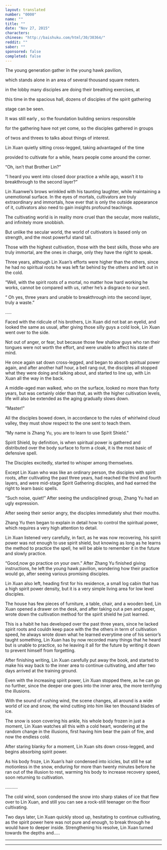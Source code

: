 ```yaml
---
layout: translated
number: "0000"
name: ""
title: ""
date: "Nov 27, 2015"
characters:
chinese: "http://baishuku.com/html/30/30364/"
reddit: ""
saber: ""
sponsored: false
completed: false
---
```


The young generation gather in the young hawk pavilion,

which stands alone in an area of several thousand square meters.

in the lobby many disciples are doing their breathing exercises, at

this time in the spacious hall, dozens of disciples of the spirit gathering

stage can be seen.

It was still early , so the foundation building seniors responsible

for the gathering have not yet come, so the disciples gathered in groups

of twos and threes to talks about things of interest.

Lin Xuan quietly sitting cross-legged, taking advantaged of the time

provided to cultivate for a while, hears people come around the corner.

“Oh, isn’t that Brother Lin?”

“I heard you went into closed door practice a while ago, wasn’t it to breakthrough to the second layer?”

Lin Xuanwei’s brows wrinkled with his taunting laughter, while maintaining a unemotional surface. In the eyes of mortals, cultivators are truly extraordinary and immortals, how ever that is only the outside appearance of it, cultivators also need to gain insights profound teachings.

The cultivating world is in reality more cruel than the secular, more realistic, and infinitely more snobbish.

But unlike the secular world, the world of cultivators is based only on strength, and the most powerful stand tall.

Those with the highest cultivation, those with the best skills, those who are truly immortal, are the ones in charge, only they have the right to speak.

Three years, although Lin Xuan’s efforts were higher than the others, since he had no spiritual roots he was left far behind by the others and left out in the cold.

“Well, with the spirit roots of a mortal, no matter how hard working he works, cannot be compared with us, rather he’s a disgrace to our sect.

“ Oh yes, three years and unable to breakthrough into the second layer, truly a waste.”

…..

Faced with the ridicule of his brothers, Lin Xuan did not bat an eyelid, and looked the same as usual, after giving those silly guys a cold look, Lin Xuan went over to the side.

Not out of anger, or fear, but because those few shallow guys who ran their tongues were not worth the effort, and were unable to affect his state of mind.

He once again sat down cross-legged, and began to absorb spiritual power again, and after another half hour, a bell rang out, the disciples all stopped what they were doing and talking about, and started to line up, with Lin Xuan all the way in the back.

A middle-aged man walked, who on the surface, looked no more than forty years, but was certainly older than that, as with the higher cultivation levels, life will also be extended as the aging gradually slows down.

“Master!”

All the disciples bowed down, in accordance to the rules of whirlwind cloud valley, they must show respect to the one sent to teach them.

“My name is Zhang Yu, you are to learn to use Spirit Shield.”

Spirit Shield, by definition, is when spiritual power is gathered and distributed over the body surface to form a cloak, it is the most basic of defensive spell.

The Disciples excitedly, started to whisper among themselves.

Except Lin Xuan who was like an ordinary person, the disciples with spirit roots, after cultivating the past three years, had reached the third and fourth layers, and were mid-stage Spirit Gathering disciples, and had earned the right to learn basic spells.

“Such noise, quiet!” After seeing the undisciplined group, Zhang Yu had an ugly expression.

After seeing their senior angry, the disciples immediately shut their mouths.

Zhang Yu then began to explain in detail how to control the spiritual power, which requires a very high attention to detail.

Lin Xuan listened very carefully, in fact, as he was now recovering, his spirit power was not enough to use spirit shield, but knowing as long as he learns the method to practice the spell, he will be able to remember it in the future and slowly practice.

“Good,now go practice on your own.” After Zhang Yu finished giving instructions, he left the young hawk pavilion, wondering how their practice would go, after seeing various promising disciples.

Lin Xuan also left, heading first for his residence, a small log cabin that has a high spirit power density, but it is a very simple living area for low level disciples.

The house has few pieces of furniture, a table, chair, and a wooden bed, Lin Xuan opened a drawer on the desk, and after taking out a pen and paper, wrote down the cultivation method for the spirit shield he just learned.

This is a habit he has developed over the past three years, since he lacked spirit roots and couldn keep pace with the the others in term of cultivation speed, he always wrote down what he learned everytime one of his senior’s taught something, Lin Xuan has by now recorded many things that he heard but is unable to practice, so he leaving it all for the future by writing it down to prevent himself from forgetting.

After finishing writing, Lin Xuan carefully put away the book, and started to make his way back to the inner area to continue cultivating, and after two days arrived at the training ground.

Even with the increasing spirit power, Lin Xuan stopped there, as he can go no further, since the deeper one goes into the inner area, the more terrifying the illusions.

With the sound of rushing wind, the scene changes, all around is a wide world of ice and snow, the wind cutting into him like ten thousand blades of ice.

The snow is soon covering his ankle, his whole body frozen in just a moment, Lin Xuan watches all this with a cold heart, wondering at the random change in the illusions, first having him bear the pain of fire, and now the endless cold.

After staring blanky for a moment, Lin Xuan sits down cross-legged, and begins absorbing spirit power.

As his body froze, Lin Xuan’s hair condensed into icicles, but still he sat motionless in the snow, enduring for more than twenty minutes before he ran out of the illusion to rest, warming his body to increase recovery speed, soon returning to cultivation.

……….

The cold wind, soon condensed the snow into sharp stakes of ice that flew over to Lin Xuan, and still you can see a rock-still teenager on the floor cultivating.

Two days later, Lin Xuan quickly stood up, hesitating to continue cultivating, as the spirit power here was not pure and enough, to break through he would have to deeper inside. Strengthening his resolve, Lin Xuan turned towards the depths and…..

- - -
- - -

[^1]:
